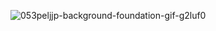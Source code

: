 ![053peljjp-background-foundation-gif-g2luf0](https://user-images.githubusercontent.com/26341681/173406782-366f81bb-9149-4f60-af37-d7f3dc973f40.gif)
